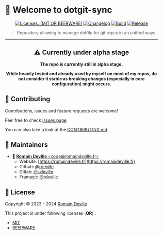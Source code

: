 <!-- markdownlint-disable MD013 MD033 MD043 -->
<!-- BEGIN DOTGIT-SYNC BLOCK MANAGED -->
# 👋 Welcome to dotgit-sync

<center>

[![Licenses: (MIT OR BEERWARE)][license_badge]][license_url]
[![Changelog][changelog_badge]][changelog_badge_url]
[![Build][build_badge]][build_badge_url]
[![Release][release_badge]][release_badge_url]

</center>

[build_badge]: https://framagit.org/rdeville-public/programs/dotgit-sync/badges/main/pipeline.svg
[build_badge_url]: https://framagit.org/rdeville-public/programs/dotgit-sync/-/commits/main
[release_badge]: https://framagit.org/rdeville-public/programs/dotgit-sync/-/badges/release.svg
[release_badge_url]: https://framagit.org/rdeville-public/programs/dotgit-sync/-/releases/
[license_badge]: https://img.shields.io/badge/Licenses-MIT%20OR%20BEERWARE-blue
[license_url]: https://framagit.org/rdeville-public/programs/dotgit-sync/blob/main/LICENSE
[changelog_badge]: https://img.shields.io/badge/Changelog-Python%20Semantic%20Release-yellow
[changelog_badge_url]: https://github.com/python-semantic-release/python-semantic-release

> Repository allowing to manage dotfile for git repos in an unified ways.

---
<!-- BEGIN DOTGIT-SYNC BLOCK EXCLUDED CUSTOM_README -->
<center>

## ⚠️ Currently under alpha stage

**The repo is currently still in alpha stage.**

**While heavily tested and already used by myself on most of my repos, do not
consider it stable as breaking changes (especially in core configuration) might
occurs.**

</center>

<!-- TODO
## 📌 Prerequisites

## ⚙️ Install

## 🚀 Usage

## ✅ Run tests
-->
<!-- END DOTGIT-SYNC BLOCK EXCLUDED CUSTOM_README -->

## 🤝 Contributing

Contributions, issues and feature requests are welcome!

Feel free to check [issues page][issues_pages].

You can also take a look at the [CONTRIBUTING.md][contributing].

[issues_pages]: https://framagit.org/rdeville-public/programs/dotgit-sync/-/issues
[contributing]: https://framagit.org/rdeville-public/programs/dotgit-sync/blob/main/CONTRIBUTING.md

## 👤 Maintainers

* 📧 [**Romain Deville** \<code@romaindeville.fr\>](mailto:code@romaindeville.fr)
  * Website: [https://romaindeville.fr](https://romaindeville.fr)
  * Github: [@rdeville](https://github.com/rdeville)
  * Gitlab: [@r.deville](https://gitlab.com/r.deville)
  * Framagit: [@rdeville](https://framagit.org/rdeville)

## 📝 License

Copyright © 2023 - 2024 [Romain Deville](code@romaindeville.fr)

This project is under following licenses (**OR**) :

* [MIT][main_license]
* [BEERWARE][beerware_license]

[main_license]: https://framagit.org/rdeville-public/programs/dotgit-sync/blob/main/LICENSE
[beerware_license]: https://framagit.org/rdeville-public/programs/dotgit-sync/blob/main/LICENSE.BEERWARE
<!-- END DOTGIT-SYNC BLOCK MANAGED -->

